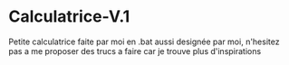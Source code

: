 # Calculatrice-V.1
Petite calculatrice faite par moi en .bat aussi designée par moi, n'hesitez pas a me proposer des trucs a faire car je trouve plus d'inspirations
